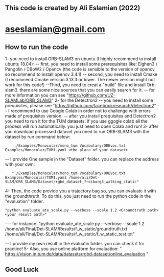 ## This code is created by Ali Eslamian  (2022)
# aseslamian@gmail.com

## How to run the code ##
1- you need to install ORB-SLAM3 on ubuntu (I highly recommend to install ubuntu 18.04):
  -- first, you need to install some prerequisites like: Eighen3 / Pangolin / DBoW2 / Opencv (the code is sensible to the version of opencv so recommend to install opencv 3.4.1)
  -- second, you need to install Cmake (I recommend Cmake version 3.13.3 or lower. The newer version might not work for this code!)
  --Third, you need to creat a "build" file and install Orb-slam3. there are some nice sources that you can easily search for it.
  -- for more information you can see "https://github.com/UZ-SLAMLab/ORB_SLAM3"
2- for the Detectron2 
   -- you need to install some prequisites, please see "https://github.com/facebookresearch/detectron2"
   -- I recommend to use Google Colab in order not to challenge with errors made of prequisites version.
   -- after you install prequisites and Detectron2 you need to run it for the TUM datasets. if you use ggogle colab all the process will run automatically. you just need to open Colab and run!
3- after you download processed dataset you need to run ORB-SLAM3 with the dataset by run command below: 
  
        ./Examples/Monocular/mono_tum Vocabulary/ORBvoc.txt Examples/Monocular/TUM1.yaml <the place of your dataset>

  -- I provide One sample in the "Dataset" folder. you can replace the address with your own:

       "./Examples/Monocular/mono_tum Vocabulary/ORBvoc.txt Examples/Monocular/TUM1.yaml /home/ali/Det-SLAM/ORB_SLAM3/Dataset/rgbd_dataset_freiburg3_walking_static"

4- Then, the code provide you a trajectory bag so, you can evaluate it with the groundthruth. To do this, you just need to run the python code in the "evaluation" folder.

    "python evaluate_ate_scale.py --verbose --scale 1.2 <Groundtruth path> <your result path>"
     
   --- for instance:
        "python evaluate_ate_scale.py --verbose --scale 1.2 /home/ali/Final/Det-SLAM/Results/f_w_static/groundtruth.txt /home/ali/Final/Det-SLAM/Results/f_w_static/f_w_static_test.txt"

   -- I provide my own result in the evaluatin folder. you can check it for practice!
5- Also, you use online platform for evaluation:  " https://vision.in.tum.de/data/datasets/rgbd-dataset/online_evaluation "
      


## Good Luck ##
